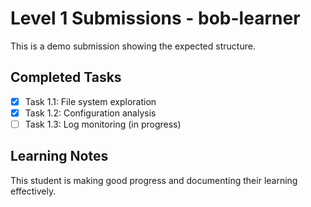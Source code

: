 # Level 1 Submissions - bob-learner

This is a demo submission showing the expected structure.

## Completed Tasks
- [x] Task 1.1: File system exploration
- [x] Task 1.2: Configuration analysis
- [ ] Task 1.3: Log monitoring (in progress)

## Learning Notes
This student is making good progress and documenting their learning effectively.
